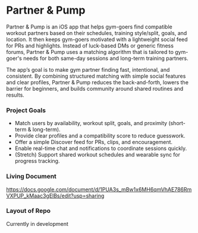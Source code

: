 # Partner & Pump
Partner & Pump is an iOS app that helps gym-goers find compatible workout partners based on their schedules, training style/split, goals, and location. It then keeps gym-goers motivated with a lightweight social feed for PRs and highlights. Instead of luck-based DMs or generic fitness forums, Partner & Pump uses a matching algorithm that is tailored to gym-goer's needs for both same-day sessions and long-term training partners.

The app’s goal is to make gym partner finding fast, intentional, and consistent. By combining structured matching with simple social features and clear profiles, Partner & Pump reduces the back-and-forth, lowers the barrier for beginners, and builds community around shared routines and results.
### Project Goals
- Match users by availability, workout split, goals, and proximity (short-term & long-term).
- Provide clear profiles and a compatibility score to reduce guesswork.
- Offer a simple Discover feed for PRs, clips, and encouragement.
- Enable real-time chat and notifications to coordinate sessions quickly.
- (Stretch) Support shared workout schedules and wearable sync for progress tracking.

### Living Document
https://docs.google.com/document/d/1PUA3s_mBw1x6MH6qmVhAE786RmVXPUP_kMaac3gElBs/edit?usp=sharing
### Layout of Repo
Currently in development

